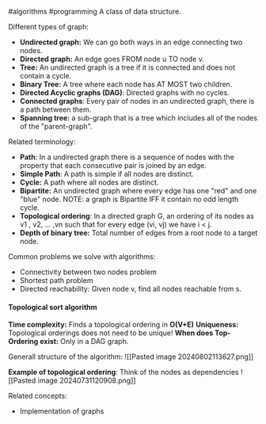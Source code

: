 #algorithms #programming 
A class of data structure.

Different types of graph:
- **Undirected graph:** We can go both ways in an edge connecting two nodes. 
- **Directed graph:** An edge goes FROM node u TO node v. 
- **Tree:** An undirected graph is a tree if it is connected and does not contain a cycle. 
- **Binary Tree:** A tree where each node has AT MOST two children. 
- **Directed Acyclic graphs (DAG)**: Directed graphs with no cycles. 
- **Connected graphs**: Every pair of nodes in an undirected graph, there is a path between them. 
- **Spanning tree:** a sub-graph that is a tree which includes all of the nodes of the "parent-graph". 

Related terminology:
- **Path**: In a undirected graph there is a sequence of nodes with the property that each consecutive pair is joined by an edge.
- **Simple Path**: A path is simple if all nodes are distinct. 
- **Cycle:** A path where all nodes are distinct. 
- **Bipartite:** An undirected graph where every edge has one "red" and one "blue" node. NOTE: a graph is Bipartite  IFF it contain no odd length cycle.
- **Topological ordering**: In a directed graph G, an ordering of its nodes as v1 , v2, ... ,vn such that for every edge (vi, vj) we have i < j. 
- **Depth of binary tree:** Total number of edges from a root node to a target node. 

Common problems we solve with algorithms:
- Connectivity between two nodes problem
- Shortest path problem
- Directed reachability: Given node v, find all nodes reachable from s. 



#### Topological sort algorithm 
**Time complexity:** Finds a topological ordering in **O(V+E)**
**Uniqueness:** Topological orderings does not need to be unique! 
**When does Top-Ordering exist:** Only in a DAG graph.

Generall structure of the algorithm:
![[Pasted image 20240802113627.png]]




**Example of topological ordering**: Think of the nodes as dependencies
![[Pasted image 20240731120908.png]]



Related concepts:

- Implementation of graphs 

